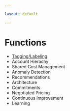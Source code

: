 ```yaml
---

layout: default

---
```


# Functions

- [Tagging/Labeling](functions/tagging-labeling.md)
- Account Hierachy
- Shared Cost Management 
- Anomaly Detection 
- Recommendations
- Architecture
- Commitments
- Negotiated Pricing
- Continuous Improvement
- Learning
													
													
